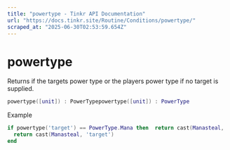 ```yaml
---
title: "powertype - Tinkr API Documentation"
url: "https://docs.tinkr.site/Routine/Conditions/powertype/"
scraped_at: "2025-06-30T02:53:59.654Z"
---
```


# powertype

Returns if the targets power type or the players power type if no target is supplied.

```lua
powertype([unit]) : PowerTypepowertype([unit]) : PowerType
```

Example

```lua
if powertype('target') == PowerType.Mana then  return cast(Manasteal, 'target')endif powertype('target') == PowerType.Mana then
  return cast(Manasteal, 'target')
end
```